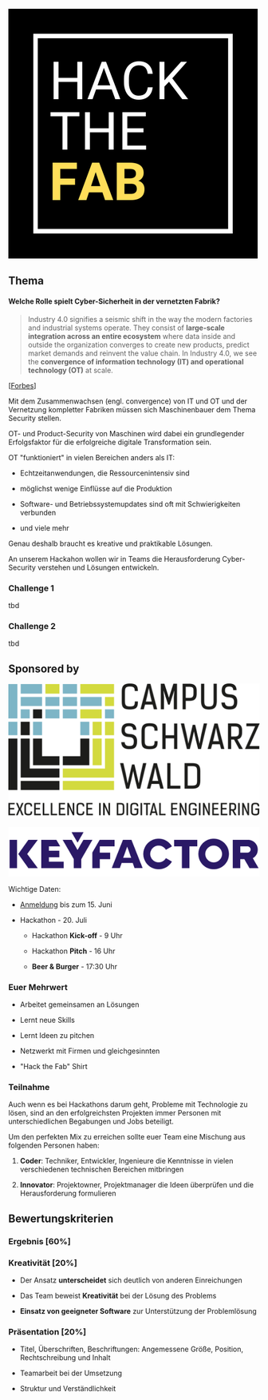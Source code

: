 ![](./src/logo.png)

## Thema 

#### Welche Rolle spielt Cyber-Sicherheit in der vernetzten Fabrik?

> Industry 4.0 signifies a seismic shift in the way the modern factories and industrial systems operate. They consist of **large-scale integration across an entire ecosystem** where data inside and outside the organization converges to create new products, predict market demands and reinvent the value chain. In Industry 4.0, we see the **convergence of information technology (IT) and operational technology (OT)** at scale.

[[Forbes](https://www.forbes.com/sites/forbestechcouncil/2020/10/20/lack-of-cybersecurity-consideration-could-upend-industry-40/?sh=da7d04e56ab0)]

Mit dem Zusammenwachsen (engl. convergence) von IT und OT und der Vernetzung kompletter Fabriken müssen sich Maschinenbauer dem Thema Security stellen.

OT- und Product-Security von Maschinen wird dabei ein grundlegender Erfolgsfaktor für die erfolgreiche digitale Transformation sein. 

OT "funktioniert" in vielen Bereichen anders als IT:

 * Echtzeitanwendungen, die Ressourcenintensiv sind

 * möglichst wenige Einflüsse auf die Produktion

 * Software- und Betriebssystemupdates sind oft mit Schwierigkeiten verbunden

 * und viele mehr

Genau deshalb braucht es kreative und praktikable Lösungen.

An unserem Hackahon wollen wir in Teams die Herausforderung Cyber-Security verstehen und Lösungen entwickeln.

### Challenge 1

tbd

### Challenge 2

tbd

## Sponsored by

[![name](./src/csw.png)](https://www.campus-schwarzwald.de)

[![name](./src/keyfactor.png)](https://www.keyfactor.com)

Wichtige Daten:

 * [Anmeldung]() bis zum 15. Juni

 * Hackathon - 20. Juli
  
    * Hackathon **Kick-off** - 9 Uhr

    * Hackathon **Pitch** - 16 Uhr

    * **Beer & Burger** - 17:30 Uhr

### Euer Mehrwert

* Arbeitet gemeinsamen an Lösungen

* Lernt neue Skills

* Lernt Ideen zu pitchen

* Netzwerkt mit Firmen und gleichgesinnten

* "Hack the Fab" Shirt

### Teilnahme

Auch wenn es bei Hackathons darum geht, Probleme mit Technologie zu lösen, sind an den erfolgreichsten Projekten immer Personen mit unterschiedlichen Begabungen und Jobs beteiligt.

Um den perfekten Mix zu erreichen sollte euer Team eine Mischung aus folgenden Personen haben:

1. **Coder**: Techniker, Entwickler, Ingenieure die Kenntnisse in vielen verschiedenen technischen Bereichen mitbringen

2. **Innovator**: Projektowner, Projektmanager die Ideen überprüfen und die Herausforderung formulieren


## Bewertungskriterien

### Ergebnis [60%]


### Kreativität [20%]

 * Der Ansatz **unterscheidet** sich deutlich von anderen Einreichungen

 * Das Team beweist **Kreativität** bei der Lösung des Problems

 * **Einsatz von geeigneter Software** zur Unterstützung der Problemlösung

### Präsentation [20%]

 * Titel, Überschriften, Beschriftungen: Angemessene Größe, Position, Rechtschreibung und Inhalt

 * Teamarbeit bei der Umsetzung

 * Struktur und Verständlichkeit
    